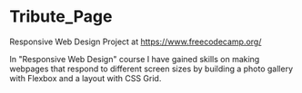 # Tribute_Page

Responsive Web Design Project at https://www.freecodecamp.org/

In "Responsive Web Design" course I have gained skills on making webpages that respond to different screen sizes by building a photo gallery with Flexbox and a layout with CSS Grid.
